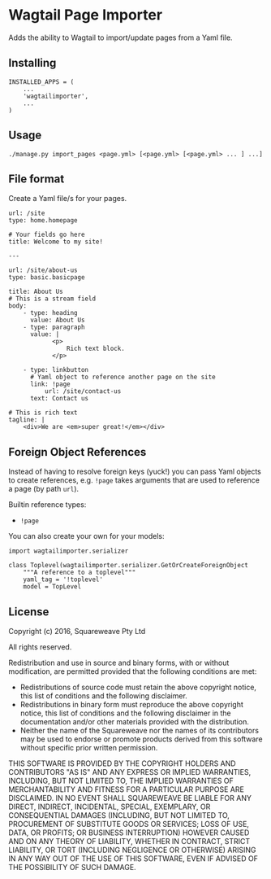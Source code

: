 Wagtail Page Importer
=====================

Adds the ability to Wagtail to import/update pages from a Yaml file.

Installing
----------

    INSTALLED_APPS = (
        ...
        'wagtailimporter',
        ...
    )

Usage
-----

    ./manage.py import_pages <page.yml> [<page.yml> [<page.yml> ... ] ...]

File format
-----------

Create a Yaml file/s for your pages.

    url: /site
    type: home.homepage

    # Your fields go here
    title: Welcome to my site!

    ---

    url: /site/about-us
    type: basic.basicpage

    title: About Us
    # This is a stream field
    body:
        - type: heading
          value: About Us
        - type: paragraph
          value: |
                <p>
                    Rich text block.
                </p>

        - type: linkbutton
          # Yaml object to reference another page on the site
          link: !page
              url: /site/contact-us
          text: Contact us

    # This is rich text
    tagline: |
        <div>We are <em>super great!</em></div>

Foreign Object References
-------------------------

Instead of having to resolve foreign keys (yuck!) you can pass Yaml objects
to create references, e.g. `!page` takes arguments that are used to reference
a page (by path `url`).

Builtin reference types:

* `!page`

You can also create your own for your models:

    import wagtailimporter.serializer

    class Toplevel(wagtailimporter.serializer.GetOrCreateForeignObject
        """A reference to a toplevel"""
        yaml_tag = '!toplevel'
        model = TopLevel

License
-------

Copyright (c) 2016, Squareweave Pty Ltd

All rights reserved.

Redistribution and use in source and binary forms, with or without
modification, are permitted provided that the following conditions are met:

* Redistributions of source code must retain the above copyright
  notice, this list of conditions and the following disclaimer.
* Redistributions in binary form must reproduce the above copyright
  notice, this list of conditions and the following disclaimer in the
  documentation and/or other materials provided with the distribution.
* Neither the name of the Squareweave nor the
  names of its contributors may be used to endorse or promote products
  derived from this software without specific prior written permission.

THIS SOFTWARE IS PROVIDED BY THE COPYRIGHT HOLDERS AND CONTRIBUTORS "AS IS" AND
ANY EXPRESS OR IMPLIED WARRANTIES, INCLUDING, BUT NOT LIMITED TO, THE IMPLIED
WARRANTIES OF MERCHANTABILITY AND FITNESS FOR A PARTICULAR PURPOSE ARE
DISCLAIMED. IN NO EVENT SHALL SQUAREWEAVE BE LIABLE FOR ANY
DIRECT, INDIRECT, INCIDENTAL, SPECIAL, EXEMPLARY, OR CONSEQUENTIAL DAMAGES
(INCLUDING, BUT NOT LIMITED TO, PROCUREMENT OF SUBSTITUTE GOODS OR SERVICES;
LOSS OF USE, DATA, OR PROFITS; OR BUSINESS INTERRUPTION) HOWEVER CAUSED AND
ON ANY THEORY OF LIABILITY, WHETHER IN CONTRACT, STRICT LIABILITY, OR TORT
(INCLUDING NEGLIGENCE OR OTHERWISE) ARISING IN ANY WAY OUT OF THE USE OF THIS
SOFTWARE, EVEN IF ADVISED OF THE POSSIBILITY OF SUCH DAMAGE.
